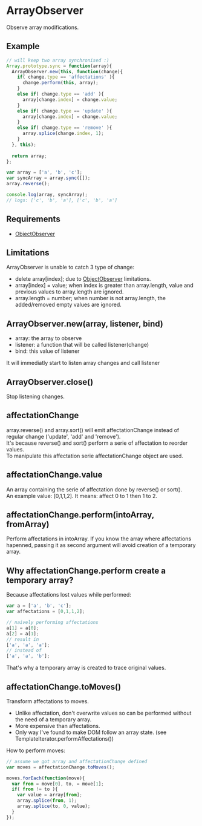 ArrayObserver
=============

Observe array modifications.

## Example

```javascript
// will keep two array synchronised :)
Array.prototype.sync = function(array){
  ArrayObserver.new(this, function(change){
    if( change.type == 'affectations' ){
      change.perform(this, array);
    }
    else if( change.type == 'add' ){
      array[change.index] = change.value;
    }
    else if( change.type == 'update' ){
      array[change.index] = change.value;
    }
    else if( change.type == 'remove' ){
      array.splice(change.index, 1);
    }
  }, this);
  
  return array;
};

var array = ['a', 'b', 'c'];
var syncArray = array.sync([]);
array.reverse();

console.log(array, syncArray);
// logs: ['c', 'b', 'a'], ['c', 'b', 'a']
```

## Requirements

- [ObjectObserver](../ObjectObserver)

## Limitations

ArrayObserver is unable to catch 3 type of change:

- delete array[index]; due to [ObjectObserver](../ObjectObserver) limitations.
- array[index] = value; when index is greater than array.length, value and previous values to array.length are ignored.
- array.length = number; when number is not array.length, the added/removed empty values are ignored.

## ArrayObserver.new(array, listener, bind)

- array: the array to observe
- listener: a function that will be called listener(change)
- bind: this value of listener

It will immediatly start to listen array changes and call listener

## ArrayObserver.close()

Stop listening changes.

## affectationChange

array.reverse() and array.sort() will emit affectationChange instead of regular change ('update', 'add' and 'remove').  
It's because reverse() and sort() perform a serie of affectation to reorder values.  
To manipulate this affectation serie affectationChange object are used.

## affectationChange.value

An array containing the serie of affectation done by reverse() or sort().  
An example value: [0,1,1,2]. It means: affect 0 to 1 then 1 to 2.

## affectationChange.perform(intoArray, fromArray)

Perform affectations in intoArray. If you know the array where affectations hapenned, passing it as second argument will avoid creation of a temporary array.

## Why affectationChange.perform create a temporary array?

Because affectations lost values while performed:

```javascript
var a = ['a', 'b', 'c'];
var affectations = [0,1,1,2];

// naively performing affectations
a[1] = a[0];
a[2] = a[1];
// result in
['a', 'a', 'a'];
// instead of
['a', 'a', 'b'];
```

That's why a temporary array is created to trace original values.

## affectationChange.toMoves()

Transform affectations to moves.  
- Unlike affectation, don't overwrite values so can be performed without the need of a temporary array.  
- More expensive than affectations.  
- Only way I've found to make DOM follow an array state. (see TemplateIterator.performAffectations())

How to perform moves:

```javascript
// assume we got array and affectationChange defined
var moves = affectationChange.toMoves();

moves.forEach(function(move){
  var from = move[0], to, = move[1];
  if( from != to ){
    var value = array[from];
    array.splice(from, 1);
    array.splice(to, 0, value);
  }
});
```
